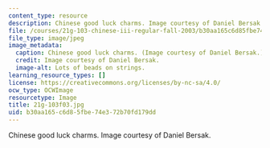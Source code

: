 ```yaml
---
content_type: resource
description: Chinese good luck charms. Image courtesy of Daniel Bersak.
file: /courses/21g-103-chinese-iii-regular-fall-2003/b30aa165c6d85fbe74e372b70fd179dd_21g-103f03.jpg
file_type: image/jpeg
image_metadata:
  caption: Chinese good luck charms. (Image courtesy of Daniel Bersak.)
  credit: Image courtesy of Daniel Bersak.
  image-alt: Lots of beads on strings.
learning_resource_types: []
license: https://creativecommons.org/licenses/by-nc-sa/4.0/
ocw_type: OCWImage
resourcetype: Image
title: 21g-103f03.jpg
uid: b30aa165-c6d8-5fbe-74e3-72b70fd179dd
---
```

Chinese good luck charms. Image courtesy of Daniel Bersak.